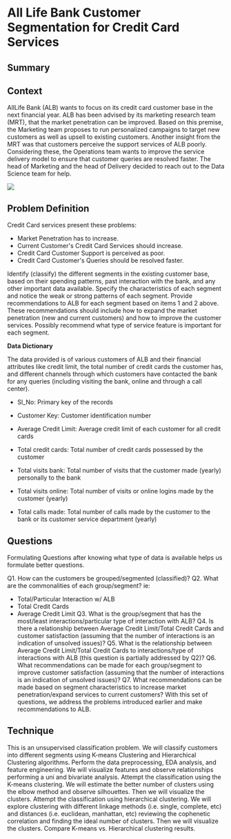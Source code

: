 # All Life Bank Customer Segmentation for Credit Card Services

## Summary


## Context
AllLife Bank (ALB) wants to focus on its credit card customer base in the next financial year. ALB has been advised by its marketing research team (MRT), that the market penetration can be improved. Based on this premise, the Marketing team proposes to run personalized campaigns to target new customers as well as upsell to existing customers. Another insight from the MRT was that customers perceive the support services of ALB poorly. Considering these, the Operations team wants to improve the service delivery model to ensure that customer queries are resolved faster. The head of Marketing and the head of Delivery decided to reach out to the Data Science team for help.

![](https://i.imgur.com/1XPO1qk.jpg)

## Problem Definition
Credit Card services present these problems:

- Market Penetration has to increase.
- Current Customer's Credit Card Services should increase.
- Credit Card Customer Support is perceived as poor.
- Credit Card Customer's Queries should be resolved faster.

Identify (classify) the different segments in the existing customer base, based on their spending patterns, past interaction with the bank, and any other important data available.
Specify the characteristics of each segment and notice the weak or strong patterns of each segment.
Provide recommendations to ALB for each segment based on items 1 and 2 above. These recommendations should include how to expand the market penetration (new and current customers) and how to improve the customer services. Possibly recommend what type of service feature is important for each segment.

**Data Dictionary**

The data provided is of various customers of ALB and their financial attributes like credit limit, the total number of credit cards the customer has, and different channels through which customers have contacted the bank for any queries (including visiting the bank, online and through a call center).

- Sl_No: Primary key of the records
- Customer Key: Customer identification number
- Average Credit Limit: Average credit limit of each customer for all credit cards
- Total credit cards: Total number of credit cards possessed by the customer
- Total visits bank: Total number of visits that the customer made (yearly) personally to the bank
- Total visits online: Total number of visits or online logins made by the customer (yearly)

- Total calls made: Total number of calls made by the customer to the bank or its customer service department (yearly)

## **Questions**

Formulating Questions after knowing what type of data is available helps us formulate better questions.

Q1. How can the customers be grouped/segmented (classified)?
Q2. What are the commonalities of each group/segment? ie:
- Total/Particular Interaction w/ ALB
- Total Credit Cards
- Average Credit Limit
Q3. What is the group/segment that has the most/least interactions/particular type of interaction with ALB?
Q4. Is there a relationship between Average Credit Limit/Total Credit Cards and customer satisfaction (assuming that the number of interactions is an indication of unsolved issues)?
Q5. What is the relationship between Average Credit Limit/Total Credit Cards to interactions/type of interactions with ALB (this question is partially addressed by Q2)?
Q6. What recommendations can be made for each group/segment to improve customer satisfaction (assuming that the number of interactions is an indication of unsolved issues)?
Q7. What recommendations can be made based on segment characteristics to increase market penetration/expand services to current customers?
With this set of questions, we address the problems introduced earlier and make recommendations to ALB.

## Technique
This is an unsupervised classification problem. We will classify customers into different segments using K-means Clustering and Hierarchical Clustering algorithms.
Perform the data preprocessing, EDA analysis, and feature engineering. We will visualize features and observe relationships performing a uni and bivariate analysis.
Attempt the classification using the K-means clustering. We will estimate the better number of clusters using the elbow method and observe silhouettes. Then we will visualize the clusters.
Attempt the classification using hierarchical clustering. We will explore clustering with different linkage methods (i.e. single, complete, etc) and distances (i.e. euclidean, manhattan, etc) reviewing the cophenetic correlation and finding the ideal number of clusters. Then we will visualize the clusters.
Compare K-means vs. Hierarchical clustering results.


